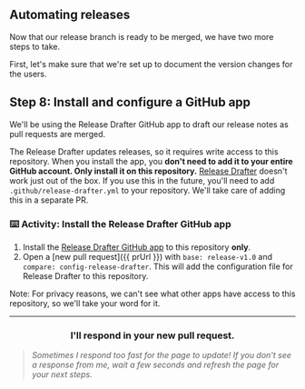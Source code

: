 ## Automating releases

Now that our release branch is ready to be merged, we have two more steps to take.

First, let's make sure that we're set up to document the version changes for the users.

## Step 8: Install and configure a GitHub app

We'll be using the Release Drafter GitHub app to draft our release notes as pull requests are merged.

The Release Drafter updates releases, so it requires write access to this repository. When you install the app, you **don't need to add it to your entire GitHub account. Only install it on this repository.** [Release Drafter](https://github.com/apps/release-drafter) doesn't work just out of the box. If you use this in the future, you'll need to add `.github/release-drafter.yml` to your repository. We'll take care of adding this in a separate PR.

### :keyboard: Activity: Install the Release Drafter GitHub app

1. Install the <a href="https://probot.github.io/apps/release-drafter/" target="_blank">Release Drafter GitHub app</a> to this repository **only**.
1. Open a [new pull request]({{ prUrl }}) with `base: release-v1.0` and `compare: config-release-drafter`. This will add the configuration file for Release Drafter to this repository. 

Note: For privacy reasons, we can't see what other apps have access to this repository, so we'll take your word for it.

<hr>
<h3 align="center">I'll respond in your new pull request.</h3>

> _Sometimes I respond too fast for the page to update! If you don't see a response from me, wait a few seconds and refresh the page for your next steps._
